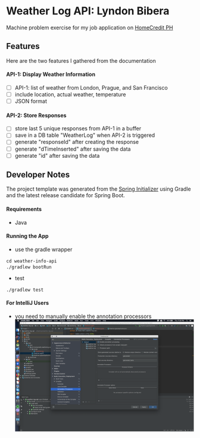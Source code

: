 # Weather Log API: Lyndon Bibera
Machine problem exercise for my job application on [HomeCredit PH](https://www.homecredit.ph/my-home-credit-app/)

## Features
Here are the two features I gathered from the documentation

#### API-1: Display Weather Information
- [ ] API-1: list of weather from London, Prague, and San Francisco
- [ ] include location, actual weather, temperature
- [ ] JSON format

#### API-2: Store Responses
- [ ] store last 5 unique responses from API-1 in a buffer
- [ ] save in a DB table "WeatherLog" when API-2 is triggered
- [ ] generate "responseId" after creating the response
- [ ] generate "dTimeInserted" after saving the data
- [ ] generate "id" after saving the data

## Developer Notes
The project template was generated from the [Spring Initializer](https://start.spring.io/) using Gradle and the latest release candidate for Spring Boot.

#### Requirements
- Java

#### Running the App
- use the gradle wrapper
```
cd weather-info-api
./gradlew bootRun
```
- test
```
./gradlew test
```

#### For IntelliJ Users
- you need to manually enable the annotation processors
![IntelliJ and Lombok](/docs/img/idea-lombok.png)